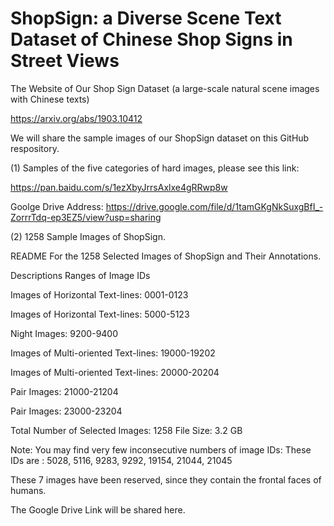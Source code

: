 # ShopSign: a Diverse Scene Text Dataset of Chinese Shop Signs in Street Views
The Website of Our Shop Sign Dataset (a large-scale natural scene images with Chinese texts)


https://arxiv.org/abs/1903.10412

We will share the sample images of our ShopSign dataset on this GitHub respository. 

(1) Samples of the five  categories of hard images, please see this link: 

https://pan.baidu.com/s/1ezXbyJrrsAxlxe4gRRwp8w

Goolge Drive Address: https://drive.google.com/file/d/1tamGKgNkSuxgBfI_-ZorrrTdq-ep3EZ5/view?usp=sharing

(2) 1258 Sample Images of ShopSign.


README For the 1258 Selected Images of ShopSign and Their Annotations.

Descriptions                           Ranges of Image IDs

Images of Horizontal Text-lines:      0001-0123

Images of Horizontal Text-lines:      5000-5123    

Night  Images:                        9200-9400

Images of Multi-oriented Text-lines:  19000-19202

Images of Multi-oriented Text-lines:  20000-20204

Pair Images:                          21000-21204

Pair Images:                          23000-23204


Total Number of Selected Images:      1258
File Size:                            3.2 GB

Note: 
You may find very few inconsecutive numbers of image IDs: 
These IDs are :  5028, 5116, 9283, 9292, 19154, 21044, 21045

These 7 images have been reserved, since they contain the frontal faces of humans. 


The Google Drive Link will be shared here. 



